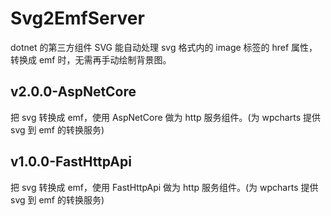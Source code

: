 # Svg2EmfServer

dotnet 的第三方组件 SVG 能自动处理 svg 格式内的 image 标签的 href 属性，转换成 emf 时，无需再手动绘制背景图。

## v2.0.0-AspNetCore
把 svg 转换成 emf，使用 AspNetCore 做为 http 服务组件。(为 wpcharts 提供 svg 到 emf 的转换服务)

## v1.0.0-FastHttpApi
把 svg 转换成 emf，使用 FastHttpApi 做为 http 服务组件。(为 wpcharts 提供 svg 到 emf 的转换服务)
